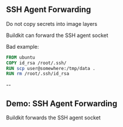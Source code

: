 ## SSH Agent Forwarding

Do not copy secrets into image layers

Buildkit can forward the SSH agent socket

Bad example:

```Dockerfile
FROM ubuntu
COPY id_rsa /root/.ssh/
RUN scp user@somewhere:/tmp/data .
RUN rm /root/.ssh/id_rsa
```

--

## Demo: SSH Agent Forwarding

Buildkit forwards the SSH agent socket

<!-- include: ssh-agent-0.command -->

<!-- include: ssh-agent-2.command -->

<!-- include: ssh-agent-3.command -->
